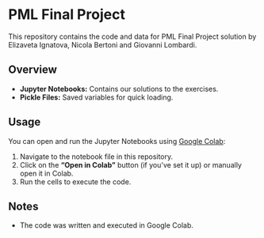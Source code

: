# PML Final Project

This repository contains the code and data for PML Final Project solution by Elizaveta Ignatova, Nicola Bertoni and Giovanni Lombardi.

## Overview

- **Jupyter Notebooks:** Contains our solutions to the exercises.
- **Pickle Files:** Saved variables for quick loading.

## Usage

You can open and run the Jupyter Notebooks using [Google Colab](https://colab.research.google.com/):

1. Navigate to the notebook file in this repository.
2. Click on the **“Open in Colab”** button (if you've set it up) or manually open it in Colab.
3. Run the cells to execute the code.

## Notes

- The code was written and executed in Google Colab.
